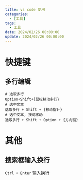 ```yaml
---
title: vs code 使用
categories: 
  - [工具]
tags:
  - 工具
date: 2024/02/26 00:00:00
update: 2024/02/26 00:00:00
---
```


# 快捷键

## 多行编辑

```shell
# 选取多行
Option+Shift+{鼠标移动多行}
# 选中文本
选取多行 + Shift + {移动指针}
# 选中文本, 按词移动
选取多行 + Shift + Option + {方向键}
```

# 其他

## 搜索框输入换行

`Ctrl + Enter` 输入换行